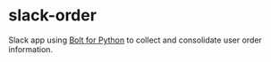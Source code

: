 # slack-order
Slack app using [Bolt for Python] to collect and consolidate user order information.

[Bolt for Python]: https://github.com/slackapi/bolt-python
